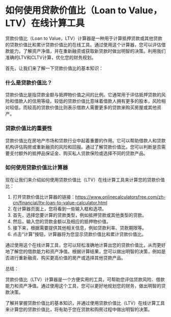 如何使用贷款价值比（Loan to Value，LTV）在线计算工具
==================================

贷款价值比（Loan to Value，LTV）计算器是一种用于计算抵押贷款或其他贷款的贷款价值比和累计贷款价值比的在线工具。通过使用这个计算器，您可以评估借款能力，了解资产净值，并在重新融资或获取新贷款时做出明智的决策。利用我们准确的LTV和CLTV计算，优化您的财务规划。

首先，让我们来了解一下贷款价值比的基本知识：

### 什么是贷款价值比？

贷款价值比是指贷款金额与抵押物价值之间的比例。它通常用于评估抵押贷款的风险和借款人的信用等级。较低的贷款价值比意味着借款人拥有更多的股本，风险相对较低，而较高的贷款价值比则表示借款人需要更多的贷款来购买房屋或其他资产。

### 贷款价值比的重要性

贷款价值比在房地产市场和贷款行业中起着重要的作用。它可以帮助借款人和贷款机构评估购房或重新融资的风险和回报。通过了解贷款价值比，您可以判断是否需要支付额外的抵押品保证金、购买私人贷款保险或选择不同的贷款产品。

### 如何使用贷款价值比计算器

现在让我们来介绍如何使用贷款价值比（LTV）在线计算工具来计算您的贷款价值比：

1. 打开贷款价值比计算器的链接：<https://www.onlinecalculatorsfree.com/zh-cn/financial/ltv-loan-to-value-calculator.html>
2. 在计算器页面上，您将看到一些输入框和选项。
3. 首先，选择您要计算的贷款类型，例如抵押贷款或其他类型的贷款。
4. 然后，输入您的贷款金额以及相应的抵押物价值。
5. 接下来，根据需要提供其他相关信息，例如贷款利率、贷款期限等。
6. 点击“计算”按钮，计算器将为您显示贷款价值比和累计贷款价值比。

通过使用这个在线计算工具，您可以轻松准确地计算出您的贷款价值比，从而更好地了解您的借款能力和资产净值。根据计算结果，您可以做出明智的决策，例如是否进行重新融资、购买更高价值的房产或选择其他贷款产品。

总结：

贷款价值比（LTV）计算器是一个方便实用的工具，可帮助您评估贷款风险、借款能力和资产净值。通过使用这个工具，您可以更好地规划您的财务，做出明智的贷款决策。

了解并掌握贷款价值比的基本知识，并通过使用贷款价值比（LTV）在线计算工具来计算您的贷款价值比，将有助于您在贷款和购房过程中做出明智的决策。